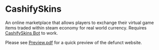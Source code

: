 # CashifySkins
An online marketplace that allows players to exchange their virtual game items traded within steam economy for real world currency. Requires [CashifySkins Bot](https://github.com/AngXingLong/CashifySkins-Bot) to work. 


Please see [Preview.pdf](Preview.pdf) for a quick preview of the defunct website.
